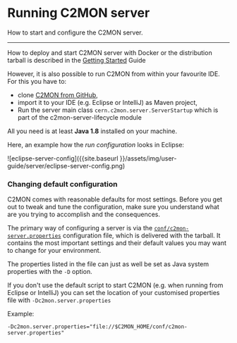 # Running C2MON server

How to start and configure the C2MON server.

---

How to deploy and start C2MON server with Docker or the distribution tarball is described in the [Getting Started](/getting-started) Guide

However, it is also possible to run C2MON from within your favourite IDE. For this you have to:

- clone [C2MON from GitHub](http://github.com/c2mon/c2mon),
- import it to your IDE (e.g. Eclipse or IntelliJ) as Maven project,
- Run the server main class `cern.c2mon.server.ServerStartup` which is part of the c2mon-server-lifecycle module

All you need is at least **Java 1.8** installed on your machine.

Here, an example how the _run configuration_ looks in Eclipse:

![eclipse-server-config]({{site.baseurl }}/assets/img/user-guide/server/eclipse-server-config.png)

### Changing default configuration

C2MON comes with reasonable defaults for most settings.
Before you get out to tweak and tune the configuration, make sure you understand what are you trying to accomplish and the consequences.

The primary way of configuring a server is via the [`conf/c2mon-server.properties`](https://github.com/c2mon/c2mon/blob/master/c2mon-server/distribution/tar/conf/c2mon-server.properties) configuration file, which is delivered with the tarball.
It contains the most important settings and their default values you may want to change for your environment.

The properties listed in the file can just as well be set as Java system properties with the `-D` option.

If you don't use the default script to start C2MON (e.g. when running from Eclipse or IntelliJ) you can set the location of your customised properties file with `-Dc2mon.server.properties`

Example:
```
-Dc2mon.server.properties="file://$C2MON_HOME/conf/c2mon-server.properties"
```
